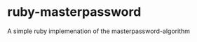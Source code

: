 ruby-masterpassword
===================

A simple ruby implemenation of the masterpassword-algorithm
